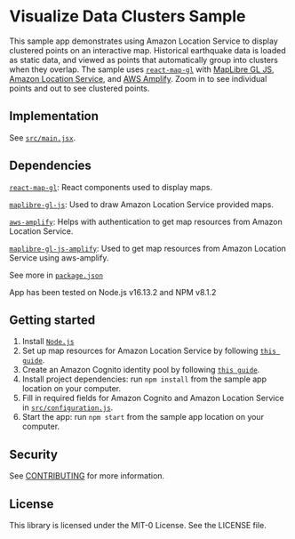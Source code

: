 # Visualize Data Clusters Sample

This sample app demonstrates using Amazon Location Service to display clustered points on an interactive map. Historical earthquake data is loaded as static data, and viewed as points that automatically group into clusters when they overlap. The sample uses [`react-map-gl`](https://visgl.github.io/react-map-gl/) with
[MapLibre GL JS](https://maplibre.org/maplibre-gl-js-docs/api/), [Amazon Location
Service](https://aws.amazon.com/location), and [AWS Amplify](https://aws.amazon.com/amplify/). Zoom in to see individual points and out to see clustered points.

## Implementation

See [`src/main.jsx`](src/main.jsx).

## Dependencies

[`react-map-gl`](https://visgl.github.io/react-map-gl/): React components used to display maps.

[`maplibre-gl-js`](https://github.com/maplibre/maplibre-gl-js): Used to draw Amazon Location Service provided maps.

[`aws-amplify`](https://github.com/aws-amplify/amplify-js): Helps with authentication to get map resources from Amazon Location Service.

[`maplibre-gl-js-amplify`](https://github.com/aws-amplify/maplibre-gl-js-amplify): Used to get map resources from Amazon Location Service using aws-amplify.

See more in [`package.json`](package.json)

App has been tested on Node.js v16.13.2 and NPM v8.1.2

## Getting started

1. Install [`Node.js`](https://nodejs.org)
2. Set up map resources for Amazon Location Service by following [`this guide`](https://docs.aws.amazon.com/location/latest/developerguide/using-maps.html).
3. Create an Amazon Cognito identity pool by following [`this guide`](https://docs.aws.amazon.com/location/latest/developerguide/authenticating-using-cognito.html).
4. Install project dependencies: run `npm install` from the sample app location on your computer.
5. Fill in required fields for Amazon Cognito and Amazon Location Service in [`src/configuration.js`](src/configuration.js).
6. Start the app: run `npm start` from the sample app location on your computer.

## Security

See [CONTRIBUTING](../CONTRIBUTING.md#security-issue-notifications) for more information.

## License

This library is licensed under the MIT-0 License. See the LICENSE file.
